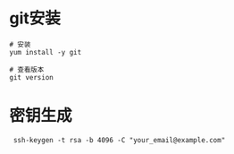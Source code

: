 # git安装

```
# 安装
yum install -y git

# 查看版本
git version
```

# 密钥生成

```shell
 ssh-keygen -t rsa -b 4096 -C "your_email@example.com"
```
